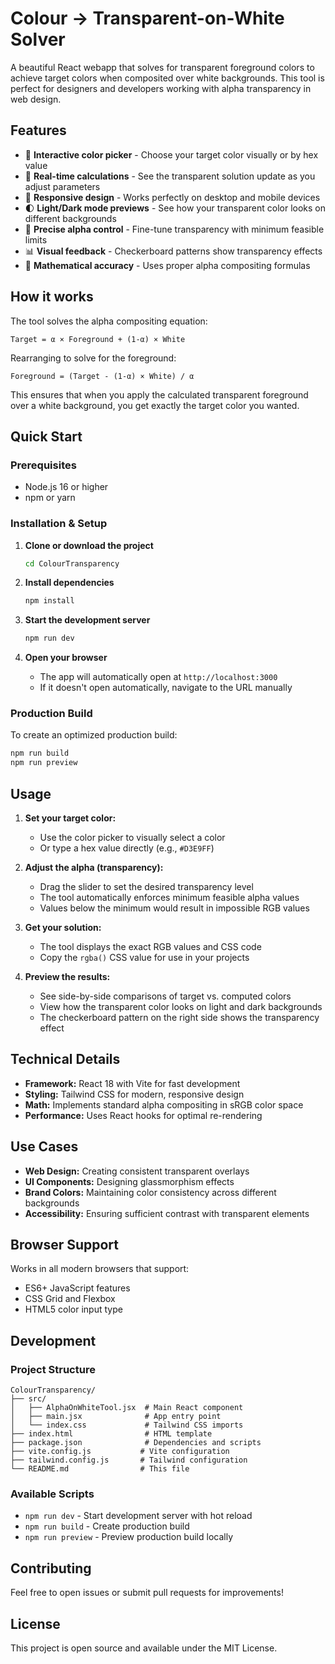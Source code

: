 # Colour → Transparent-on-White Solver

A beautiful React webapp that solves for transparent foreground colors to achieve target colors when composited over white backgrounds. This tool is perfect for designers and developers working with alpha transparency in web design.

## Features

- 🎨 **Interactive color picker** - Choose your target color visually or by hex value
- 🔄 **Real-time calculations** - See the transparent solution update as you adjust parameters
- 📱 **Responsive design** - Works perfectly on desktop and mobile devices
- 🌓 **Light/Dark mode previews** - See how your transparent color looks on different backgrounds
- 🔢 **Precise alpha control** - Fine-tune transparency with minimum feasible limits
- 📊 **Visual feedback** - Checkerboard patterns show transparency effects
- 🧮 **Mathematical accuracy** - Uses proper alpha compositing formulas

## How it works

The tool solves the alpha compositing equation:
```
Target = α × Foreground + (1-α) × White
```

Rearranging to solve for the foreground:
```
Foreground = (Target - (1-α) × White) / α
```

This ensures that when you apply the calculated transparent foreground over a white background, you get exactly the target color you wanted.

## Quick Start

### Prerequisites

- Node.js 16 or higher
- npm or yarn

### Installation & Setup

1. **Clone or download the project**
   ```bash
   cd ColourTransparency
   ```

2. **Install dependencies**
   ```bash
   npm install
   ```

3. **Start the development server**
   ```bash
   npm run dev
   ```

4. **Open your browser**
   - The app will automatically open at `http://localhost:3000`
   - If it doesn't open automatically, navigate to the URL manually

### Production Build

To create an optimized production build:

```bash
npm run build
npm run preview
```

## Usage

1. **Set your target color:**
   - Use the color picker to visually select a color
   - Or type a hex value directly (e.g., `#D3E9FF`)

2. **Adjust the alpha (transparency):**
   - Drag the slider to set the desired transparency level
   - The tool automatically enforces minimum feasible alpha values
   - Values below the minimum would result in impossible RGB values

3. **Get your solution:**
   - The tool displays the exact RGB values and CSS code
   - Copy the `rgba()` CSS value for use in your projects

4. **Preview the results:**
   - See side-by-side comparisons of target vs. computed colors
   - View how the transparent color looks on light and dark backgrounds
   - The checkerboard pattern on the right side shows the transparency effect

## Technical Details

- **Framework:** React 18 with Vite for fast development
- **Styling:** Tailwind CSS for modern, responsive design
- **Math:** Implements standard alpha compositing in sRGB color space
- **Performance:** Uses React hooks for optimal re-rendering

## Use Cases

- **Web Design:** Creating consistent transparent overlays
- **UI Components:** Designing glassmorphism effects
- **Brand Colors:** Maintaining color consistency across different backgrounds
- **Accessibility:** Ensuring sufficient contrast with transparent elements

## Browser Support

Works in all modern browsers that support:
- ES6+ JavaScript features
- CSS Grid and Flexbox
- HTML5 color input type

## Development

### Project Structure
```
ColourTransparency/
├── src/
│   ├── AlphaOnWhiteTool.jsx  # Main React component
│   ├── main.jsx              # App entry point
│   └── index.css             # Tailwind CSS imports
├── index.html                # HTML template
├── package.json              # Dependencies and scripts
├── vite.config.js           # Vite configuration
├── tailwind.config.js       # Tailwind configuration
└── README.md                # This file
```

### Available Scripts

- `npm run dev` - Start development server with hot reload
- `npm run build` - Create production build
- `npm run preview` - Preview production build locally

## Contributing

Feel free to open issues or submit pull requests for improvements!

## License

This project is open source and available under the MIT License.
